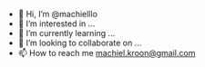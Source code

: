 - 👋 Hi, I’m @machielllo
- 👀 I’m interested in ...
- 🌱 I’m currently learning ...
- 💞️ I’m looking to collaborate on ...
- 📫 How to reach me machiel.kroon@gmail.com
